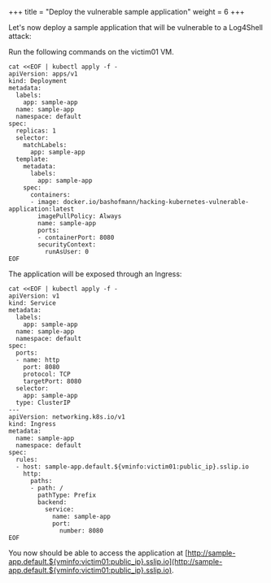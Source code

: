 +++
title = "Deploy the vulnerable sample application"
weight = 6
+++

Let's now deploy a sample application that will be vulnerable to a Log4Shell attack:

Run the following commands on the victim01 VM.

```ctr
cat <<EOF | kubectl apply -f -
apiVersion: apps/v1
kind: Deployment
metadata:
  labels:
    app: sample-app
  name: sample-app
  namespace: default
spec:
  replicas: 1
  selector:
    matchLabels:
      app: sample-app
  template:
    metadata:
      labels:
        app: sample-app
    spec:
      containers:
      - image: docker.io/bashofmann/hacking-kubernetes-vulnerable-application:latest
        imagePullPolicy: Always
        name: sample-app
        ports:
        - containerPort: 8080
        securityContext:
          runAsUser: 0
EOF
```

The application will be exposed through an Ingress:

```ctr
cat <<EOF | kubectl apply -f -
apiVersion: v1
kind: Service
metadata:
  labels:
    app: sample-app
  name: sample-app
  namespace: default
spec:
  ports:
  - name: http
    port: 8080
    protocol: TCP
    targetPort: 8080
  selector:
    app: sample-app
  type: ClusterIP
---
apiVersion: networking.k8s.io/v1
kind: Ingress
metadata:
  name: sample-app
  namespace: default
spec:
  rules:
  - host: sample-app.default.${vminfo:victim01:public_ip}.sslip.io
    http:
      paths:
      - path: /
        pathType: Prefix
        backend:
          service:
            name: sample-app
            port:
              number: 8080
EOF
```

You now should be able to access the application at [http://sample-app.default.${vminfo:victim01:public_ip}.sslip.io](http://sample-app.default.${vminfo:victim01:public_ip}.sslip.io).
